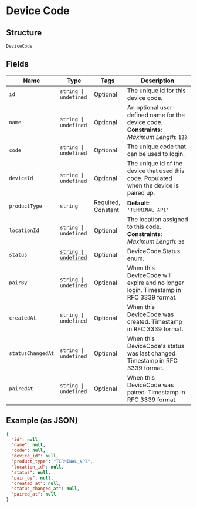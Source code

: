 
# Device Code

## Structure

`DeviceCode`

## Fields

| Name | Type | Tags | Description |
|  --- | --- | --- | --- |
| `id` | `string \| undefined` | Optional | The unique id for this device code. |
| `name` | `string \| undefined` | Optional | An optional user-defined name for the device code.<br>**Constraints**: *Maximum Length*: `128` |
| `code` | `string \| undefined` | Optional | The unique code that can be used to login. |
| `deviceId` | `string \| undefined` | Optional | The unique id of the device that used this code. Populated when the device is paired up. |
| `productType` | `string` | Required, Constant | **Default**: `'TERMINAL_API'` |
| `locationId` | `string \| undefined` | Optional | The location assigned to this code.<br>**Constraints**: *Maximum Length*: `50` |
| `status` | [`string \| undefined`](../../doc/models/device-code-status.md) | Optional | DeviceCode.Status enum. |
| `pairBy` | `string \| undefined` | Optional | When this DeviceCode will expire and no longer login. Timestamp in RFC 3339 format. |
| `createdAt` | `string \| undefined` | Optional | When this DeviceCode was created. Timestamp in RFC 3339 format. |
| `statusChangedAt` | `string \| undefined` | Optional | When this DeviceCode's status was last changed. Timestamp in RFC 3339 format. |
| `pairedAt` | `string \| undefined` | Optional | When this DeviceCode was paired. Timestamp in RFC 3339 format. |

## Example (as JSON)

```json
{
  "id": null,
  "name": null,
  "code": null,
  "device_id": null,
  "product_type": "TERMINAL_API",
  "location_id": null,
  "status": null,
  "pair_by": null,
  "created_at": null,
  "status_changed_at": null,
  "paired_at": null
}
```

